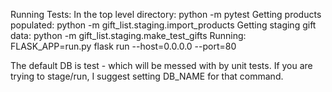 Running Tests:
    In the top level directory:
    python -m pytest
Getting products populated:
    python -m gift_list.staging.import_products
Getting staging gift data:
    python -m gift_list.staging.make_test_gifts
Running:
    FLASK_APP=run.py flask run --host=0.0.0.0 --port=80

The default DB is test - which will be messed with by unit tests.
If you are trying to stage/run, I suggest setting
DB_NAME for that command.